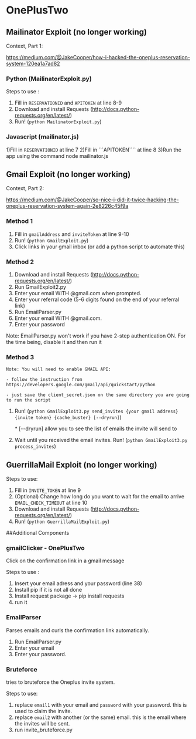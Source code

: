 # OnePlusTwo

## Mailinator Exploit (no longer working)
Context, Part 1:

https://medium.com/@JakeCooper/how-i-hacked-the-oneplus-reservation-system-120ea1a7ad82

### Python (MailinatorExploit.py)
Steps to use :

1. Fill in ```RESERVATIONID``` and ```APITOKEN``` at line 8-9
2. Download and install Requests (http://docs.python-requests.org/en/latest/)
3. Run! (`python MailinatorExploit.py`)

### Javascript (mailinator.js)                                                  
1)Fill in ```RESERVATIONID``` at line 7
2)Fill in ```APITOKEN```` at line 8
3)Run the app using the command
      node mailinator.js


## Gmail Exploit (no longer working)
Context, Part 2:

https://medium.com/@JakeCooper/so-nice-i-did-it-twice-hacking-the-oneplus-reservation-system-again-2e8226c45f9a

### Method 1

1. Fill in ```gmailAddress``` and ```inviteToken``` at line 9-10
2. Run! (`python GmailExploit.py`)
3. Click links in your gmail inbox (or add a python script to automate this)

### Method 2
1. Download and install Requests (http://docs.python-requests.org/en/latest/)
2. Run GmailExploit2.py
3. Enter your email WITH @gmail.com when prompted.
4. Enter your referral code (5-6 digits found on the end of your referral link)
5. Run EmailParser.py
6. Enter your email WITH @gmail.com.
7. Enter your password

Note: EmailParser.py won't work if you have 2-step authentication ON. For the time being, disable it and then run it

### Method 3
    Note: You will need to enable GMAIL API:

    - follow the instruction from https://developers.google.com/gmail/api/quickstart/python

    - just save the client_secret.json on the same directory you are going to run the script

1. Run! (`python GmailExploit3.py send_invites {your gmail address} {invite token} {cache_buster} [--dryrun]`)

      \* [--dryrun] allow you to see the list of emails the invite will send to

2. Wait until you received the email invites. Run! (`python GmailExploit3.py process_invites`)


## GuerrillaMail Exploit (no longer working)

Steps to use:

1. Fill in ```INVITE_TOKEN``` at line 9
2. (Optional) Change how long do you want to wait for the email to arrive ```EMAIL_CHECK_TIMEOUT``` at line 10
3. Download and install Requests (http://docs.python-requests.org/en/latest/)
4. Run! (`python GuerrillaMailExploit.py`)

##Additional Components

### gmailClicker - OnePlusTwo
Click on the confirmation link in a gmail message

Steps to use :

1. Insert your email adress and your password (line 38)
2. Install pip if it is not all done
3. Install request package -> pip install requests 
4. run it 

### EmailParser
Parses emails and curls the confirmation link automatically.

1. Run EmailParser.py
2. Enter your email
3. Enter your password.

### Bruteforce
tries to bruteforce the Oneplus invite system.

Steps to use:
1. replace `email1` with your email and `password` with your password. this is used to claim the invite.
2. replace `email2` with another (or the same) email. this is the email where the invites will be sent.
3. run invite_bruteforce.py
